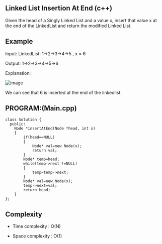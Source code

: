 ## Linked List Insertion At End (c++)

Given the head of a Singly Linked List and a value x, insert that value x at the end of the LinkedList and return the modified Linked List.
## Example
Input: LinkedList: 1->2->3->4->5 , x = 6

Output: 1->2->3->4->5->6

Explanation: 

![image](https://github.com/user-attachments/assets/804fb78a-5d77-410c-a664-cc0b0d5f6a35)


We can see that 6 is inserted at the end of the linkedlist.

## PROGRAM:(Main.cpp)
```
class Solution {
  public:
    Node *insertAtEnd(Node *head, int x) 
    {
        if(head==NULL)
        {
            Node* val=new Node(x);
            return val;
        }
        Node* temp=head;
        while(temp->next !=NULL)
        {
            temp=temp->next;
        }
        Node* val=new Node(x);
        temp->next=val;
        return head;
    }
};
```
## Complexity
- Time complexity : O(N)

- Space complexity : O(1)
